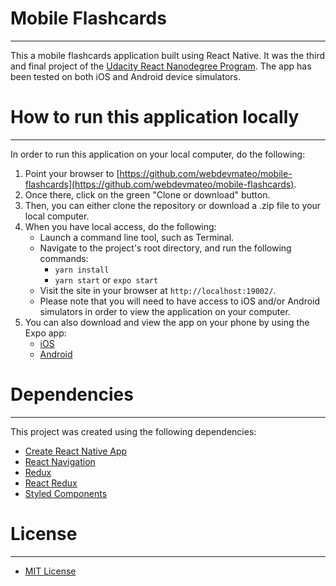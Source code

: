 # Mobile Flashcards
___

This a mobile flashcards application built using React Native.  It was the third and final project of the [Udacity React Nanodegree Program](https://www.udacity.com/course/react-nanodegree--nd019).  The app has been tested on both iOS and Android device simulators.

# How to run this application locally
___

In order to run this application on your local computer, do the following:

1. Point your browser to [https://github.com/webdevmateo/mobile-flashcards](https://github.com/webdevmateo/mobile-flashcards).
2. Once there, click on the green "Clone or download" button.
3. Then, you can either clone the repository or download a .zip file to your local computer.
4. When you have local access, do the following:
     - Launch a command line tool, such as Terminal.
     - Navigate to the project's root directory, and run the following commands:
          * `yarn install`
          * `yarn start` or `expo start`
     - Visit the site in your browser at `http://localhost:19002/`.
     - Please note that you will need to have access to iOS and/or Android simulators in order to view the application on your computer.
5. You can also download and view the app on your phone by using the Expo app:
    - [iOS](https://itunes.apple.com/us/app/expo-client/id982107779)
    - [Android](https://play.google.com/store/apps/details?id=host.exp.exponent)

# Dependencies
___

This project was created using the following dependencies:
* [Create React Native App](https://github.com/react-community/create-react-native-app)
* [React Navigation](https://reactnavigation.org/)
* [Redux](https://redux.js.org/)
* [React Redux](https://react-redux.js.org/)
* [Styled Components](https://github.com/styled-components/styled-components)

# License
___

* [MIT License](LICENSE.txt)
